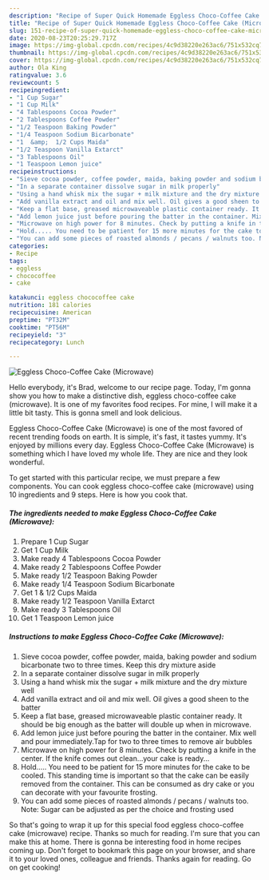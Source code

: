 ```yaml
---
description: "Recipe of Super Quick Homemade Eggless Choco-Coffee Cake (Microwave)"
title: "Recipe of Super Quick Homemade Eggless Choco-Coffee Cake (Microwave)"
slug: 151-recipe-of-super-quick-homemade-eggless-choco-coffee-cake-microwave
date: 2020-08-23T20:25:29.717Z
image: https://img-global.cpcdn.com/recipes/4c9d38220e263ac6/751x532cq70/eggless-choco-coffee-cake-microwave-recipe-main-photo.jpg
thumbnail: https://img-global.cpcdn.com/recipes/4c9d38220e263ac6/751x532cq70/eggless-choco-coffee-cake-microwave-recipe-main-photo.jpg
cover: https://img-global.cpcdn.com/recipes/4c9d38220e263ac6/751x532cq70/eggless-choco-coffee-cake-microwave-recipe-main-photo.jpg
author: Ola King
ratingvalue: 3.6
reviewcount: 5
recipeingredient:
- "1 Cup Sugar"
- "1 Cup Milk"
- "4 Tablespoons Cocoa Powder"
- "2 Tablespoons Coffee Powder"
- "1/2 Teaspoon Baking Powder"
- "1/4 Teaspoon Sodium Bicarbonate"
- "1  &amp;  1/2 Cups Maida"
- "1/2 Teaspoon Vanilla Extarct"
- "3 Tablespoons Oil"
- "1 Teaspoon Lemon juice"
recipeinstructions:
- "Sieve cocoa powder, coffee powder, maida, baking powder and sodium bicarbonate two to three times. Keep this dry mixture aside"
- "In a separate container dissolve sugar in milk properly"
- "Using a hand whisk mix the sugar + milk mixture and the dry mixture well"
- "Add vanilla extract and oil and mix well. Oil gives a good sheen to the batter"
- "Keep a flat base, greased microwaveable plastic container ready. It should be big enough as the batter will double up when in microwave."
- "Add lemon juice just before pouring the batter in the container. Mix well and pour immediately.Tap for two to three times to remove air bubbles"
- "Microwave on high power for 8 minutes. Check by putting a knife in the center. If the knife comes out clean...your cake is ready..."
- "Hold..... You need to be patient for 15 more minutes for the cake to be cooled. This standing time is important so that the cake can be easily removed from the container. This can be consumed as dry cake or you can decorate with your favourite frosting."
- "You can add some pieces of roasted almonds / pecans / walnuts too. Note: Sugar can be adjusted as per the choice and frosting used"
categories:
- Recipe
tags:
- eggless
- chococoffee
- cake

katakunci: eggless chococoffee cake 
nutrition: 181 calories
recipecuisine: American
preptime: "PT32M"
cooktime: "PT56M"
recipeyield: "3"
recipecategory: Lunch

---
```



![Eggless Choco-Coffee Cake (Microwave)](https://img-global.cpcdn.com/recipes/4c9d38220e263ac6/751x532cq70/eggless-choco-coffee-cake-microwave-recipe-main-photo.jpg)

Hello everybody, it's Brad, welcome to our recipe page. Today, I'm gonna show you how to make a distinctive dish, eggless choco-coffee cake (microwave). It is one of my favorites food recipes. For mine, I will make it a little bit tasty. This is gonna smell and look delicious.



Eggless Choco-Coffee Cake (Microwave) is one of the most favored of recent trending foods on earth. It is simple, it's fast, it tastes yummy. It's enjoyed by millions every day. Eggless Choco-Coffee Cake (Microwave) is something which I have loved my whole life. They are nice and they look wonderful.


To get started with this particular recipe, we must prepare a few components. You can cook eggless choco-coffee cake (microwave) using 10 ingredients and 9 steps. Here is how you cook that.

<!--inarticleads1-->

##### The ingredients needed to make Eggless Choco-Coffee Cake (Microwave):

1. Prepare 1 Cup Sugar
1. Get 1 Cup Milk
1. Make ready 4 Tablespoons Cocoa Powder
1. Make ready 2 Tablespoons Coffee Powder
1. Make ready 1/2 Teaspoon Baking Powder
1. Make ready 1/4 Teaspoon Sodium Bicarbonate
1. Get 1  &amp;  1/2 Cups Maida
1. Make ready 1/2 Teaspoon Vanilla Extarct
1. Make ready 3 Tablespoons Oil
1. Get 1 Teaspoon Lemon juice




<!--inarticleads2-->

##### Instructions to make Eggless Choco-Coffee Cake (Microwave):

1. Sieve cocoa powder, coffee powder, maida, baking powder and sodium bicarbonate two to three times. Keep this dry mixture aside
1. In a separate container dissolve sugar in milk properly
1. Using a hand whisk mix the sugar + milk mixture and the dry mixture well
1. Add vanilla extract and oil and mix well. Oil gives a good sheen to the batter
1. Keep a flat base, greased microwaveable plastic container ready. It should be big enough as the batter will double up when in microwave.
1. Add lemon juice just before pouring the batter in the container. Mix well and pour immediately.Tap for two to three times to remove air bubbles
1. Microwave on high power for 8 minutes. Check by putting a knife in the center. If the knife comes out clean...your cake is ready...
1. Hold..... You need to be patient for 15 more minutes for the cake to be cooled. This standing time is important so that the cake can be easily removed from the container. This can be consumed as dry cake or you can decorate with your favourite frosting.
1. You can add some pieces of roasted almonds / pecans / walnuts too. Note: Sugar can be adjusted as per the choice and frosting used




So that's going to wrap it up for this special food eggless choco-coffee cake (microwave) recipe. Thanks so much for reading. I'm sure that you can make this at home. There is gonna be interesting food in home recipes coming up. Don't forget to bookmark this page on your browser, and share it to your loved ones, colleague and friends. Thanks again for reading. Go on get cooking!
